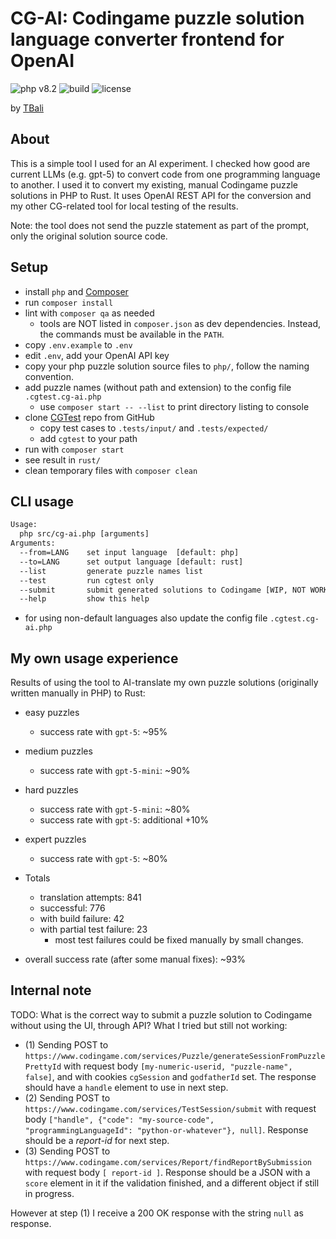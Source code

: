 # CG-AI: Codingame puzzle solution language converter frontend for OpenAI

![php v8.2](https://shields.io/badge/php-8.2-blue?logo=php)
![build](https://img.shields.io/github/actions/workflow/status/tbali0524/advent-of-code-solutions/qa.yml)
![license](https://img.shields.io/github/license/tbali0524/advent-of-code-solutions)

by [TBali](https://www.codingame.com/profile/08e6e13d9f7cad047d86ec4d10c777500155033)

## About

This is a simple tool I used for an AI experiment. I checked how good are current LLMs (e.g. gpt-5) to convert code from one programming language to another. I used it to convert my existing, manual Codingame puzzle solutions in PHP to Rust.
It uses OpenAI REST API for the conversion and my other CG-related tool for local testing of the results.

Note: the tool does not send the puzzle statement as part of the prompt, only the original solution source code.

## Setup

* install `php` and [Composer](https://getcomposer.org/)
* run `composer install`
* lint with `composer qa` as needed
    * tools are NOT listed in `composer.json` as dev dependencies. Instead, the commands must be available in the `PATH`.
* copy `.env.example` to `.env`
* edit `.env`, add your OpenAI API key
* copy your php puzzle solution source files to `php/`, follow the naming convention.
* add puzzle names (without path and extension) to the config file `.cgtest.cg-ai.php`
    * use `composer start -- --list` to print directory listing to console
* clone [CGTest](https://github.com/tbali0524/cgtest) repo from GitHub
    * copy test cases to `.tests/input/` and `.tests/expected/`
    * add `cgtest` to your path
* run with `composer start`
* see result in `rust/`
* clean temporary files with `composer clean`

## CLI usage

```txt
Usage:
  php src/cg-ai.php [arguments]
Arguments:
  --from=LANG    set input language  [default: php]
  --to=LANG      set output language [default: rust]
  --list         generate puzzle names list
  --test         run cgtest only
  --submit       submit generated solutions to Codingame [WIP, NOT WORKING]
  --help         show this help
```

* for using non-default languages also update the config file `.cgtest.cg-ai.php`

## My own usage experience

Results of using the tool to AI-translate my own puzzle solutions (originally written manually in PHP) to Rust:

* easy puzzles
    * success rate with `gpt-5`: ~95%
* medium puzzles
    * success rate with `gpt-5-mini`: ~90%
* hard puzzles
    * success rate with `gpt-5-mini`: ~80%
    * success rate with `gpt-5`: additional +10%
* expert puzzles
    * success rate with `gpt-5`: ~80%

* Totals
    * translation attempts: 841
    * successful: 776
    * with build failure: 42
    * with partial test failure: 23
        * most test failures could be fixed manually by small changes.

* overall success rate (after some manual fixes): ~93%

## Internal note

TODO: What is the correct way to submit a puzzle solution to Codingame without using the UI, through API? What I tried but still not working:

* (1) Sending POST to `https://www.codingame.com/services/Puzzle/generateSessionFromPuzzlePrettyId` with request body `[my-numeric-userid, "puzzle-name", false]`, and with cookies `cgSession` and `godfatherId` set. The response should have a `handle` element to use in next step.
* (2) Sending POST to `https://www.codingame.com/services/TestSession/submit` with request body `["handle", {"code": "my-source-code", "programmingLanguageId": "python-or-whatever"}, null]`. Response should be a _report-id_ for next step.
* (3) Sending POST to `https://www.codingame.com/services/Report/findReportBySubmission` with request body `[ report-id ]`. Response should be a JSON with a `score` element in it if the validation finished, and a different object if still in progress.

However at step (1) I receive a 200 OK response with the string `null` as response.
